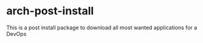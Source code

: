 # arch-post-install
This is a post install package to download all most wanted applications for a DevOps
